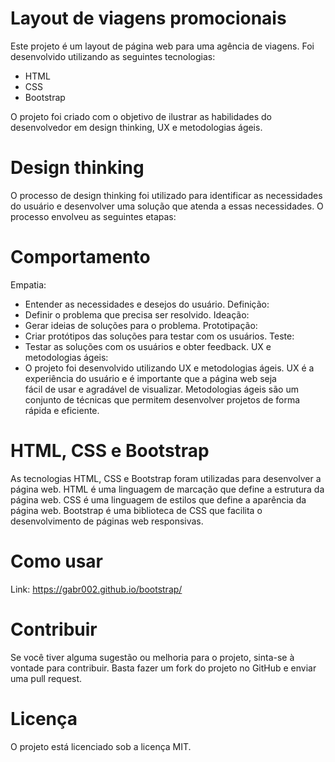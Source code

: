 # Layout de viagens promocionais
Este projeto é um layout de página web para uma agência de viagens. Foi desenvolvido utilizando as seguintes tecnologias:

- HTML
- CSS
- Bootstrap
  
O projeto foi criado com o objetivo de ilustrar as habilidades do desenvolvedor em design thinking, UX e metodologias ágeis.

# Design thinking
O processo de design thinking foi utilizado para identificar as necessidades do usuário e desenvolver uma solução que atenda a essas necessidades. O processo envolveu as seguintes etapas:

# Comportamento
Empatia:
  - Entender as necessidades e desejos do usuário.
Definição:
  - Definir o problema que precisa ser resolvido.
Ideação:
  - Gerar ideias de soluções para o problema.
Prototipação:
  - Criar protótipos das soluções para testar com os usuários.
Teste:
  - Testar as soluções com os usuários e obter feedback.
UX e metodologias ágeis:
  - O projeto foi desenvolvido utilizando UX e metodologias ágeis. UX é a experiência do usuário e é importante que a página web seja   
  fácil de usar e agradável de visualizar. Metodologias ágeis são um conjunto de técnicas que permitem desenvolver projetos de forma 
  rápida e eficiente.

# HTML, CSS e Bootstrap
As tecnologias HTML, CSS e Bootstrap foram utilizadas para desenvolver a página web. HTML é uma linguagem de marcação que define a estrutura da página web. CSS é uma linguagem de estilos que define a aparência da página web. Bootstrap é uma biblioteca de CSS que facilita o desenvolvimento de páginas web responsivas.

# Como usar
 Link: https://gabr002.github.io/bootstrap/

# Contribuir
Se você tiver alguma sugestão ou melhoria para o projeto, sinta-se à vontade para contribuir. Basta fazer um fork do projeto no GitHub e enviar uma pull request.

# Licença
O projeto está licenciado sob a licença MIT.
